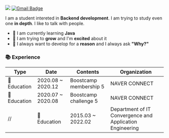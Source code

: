 <img src="https://img.shields.io/badge/Todo-Backend-3DDC84?style=flat-square&color=blue"/>  [![Gmail Badge](https://img.shields.io/badge/Gmail-d14836?style=flat-square&logo=Gmail&logoColor=white&link=mailto:snugyun01@gmail.com)](mailto:wodlr2007@gmail.com)

I am a student intereted in **Backend development**. I am trying to study even one **in depth**. I like to talk with people.


- 🌱 I am currently learning **Java** 
- 🌱 I am trying to **grow** and I'm **excited** about it
- 🌱 I always want to develop for a **reason** and I always ask **"Why?"**



### 📚 Experience

| Type        | Date              | Contents                                                 | Organization                |
| ----------- | ----------------- | -------------------------------------------------------- | --------------------------- |
| 🏫 Education | 2020.08 ~ 2020.12 | Boostcamp membership 5                                   | NAVER CONNECT               |
| 🏫 Education | 2020.07 ~ 2020.08 | Boostcamp challenge 5                                    | NAVER CONNECT               |
// | 🏫 Education | 2015.03 ~ 2022.02 | Department of IT Convergence and Application Engineering | Pukyong National University |
